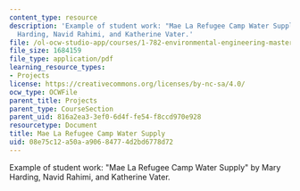 ```yaml
---
content_type: resource
description: 'Example of student work: "Mae La Refugee Camp Water Supply" by Mary
  Harding, Navid Rahimi, and Katherine Vater.'
file: /ol-ocw-studio-app/courses/1-782-environmental-engineering-masters-of-engineering-project-fall-2007-spring-2008/08e75c12a50aa90684774d2bd6778d72_final_thai.pdf
file_size: 1684159
file_type: application/pdf
learning_resource_types:
- Projects
license: https://creativecommons.org/licenses/by-nc-sa/4.0/
ocw_type: OCWFile
parent_title: Projects
parent_type: CourseSection
parent_uid: 816a2ea3-3ef0-6d4f-fe54-f8ccd970e928
resourcetype: Document
title: Mae La Refugee Camp Water Supply
uid: 08e75c12-a50a-a906-8477-4d2bd6778d72
---
```

Example of student work: "Mae La Refugee Camp Water Supply" by Mary Harding, Navid Rahimi, and Katherine Vater.